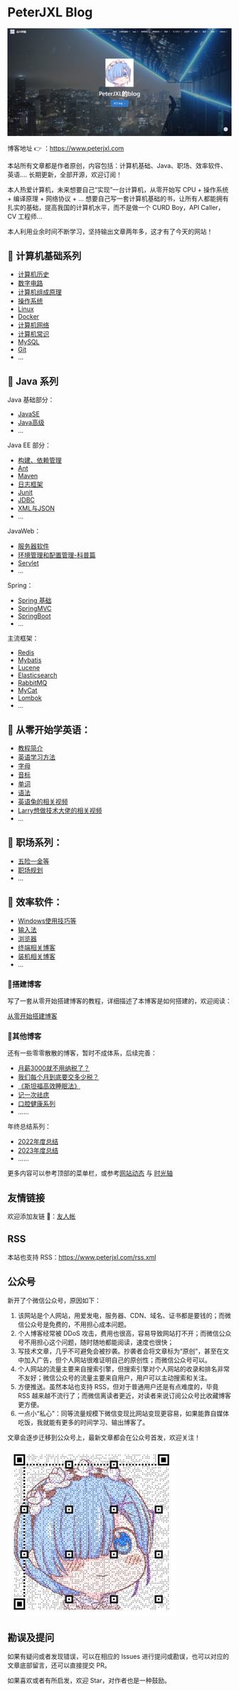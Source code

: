 # PeterJXL Blog


![](./images/Blog-Cover.PNG)



博客地址 👉 ：https://www.peterjxl.com

本站所有文章都是作者原创，内容包括：计算机基础、Java、职场、效率软件、英语.... 长期更新，全部开源，欢迎订阅！


本人热爱计算机，未来想要自己“实现”一台计算机，从零开始写 CPU + 操作系统 + 编译原理 + 网络协议 + ... 想要自己写一套计算机基础的书，让所有人都能拥有扎实的基础，提高我国的计算机水平，而不是做一个 CURD Boy，API Caller，CV 工程师...

本人利用业余时间不断学习，坚持输出文章两年多，这才有了今天的网站！


## 📖 计算机基础系列

* [计算机历史](https://www.peterjxl.com/ComputerHistory/)
* [数字电路](https://www.peterjxl.com/ComputerDigital/)
* [计算机组成原理](https://www.peterjxl.com/ComputerOrganization/)
* [操作系统](https://www.peterjxl.com/ComputerOS/)
* [Linux](https://www.peterjxl.com/Linux/)
* [Docker](https://www.peterjxl.com/Docker/)
* [计算机网络](https://www.peterjxl.com/Network/)
* [计算机常识](https://www.peterjxl.com/literacy/)
* [MySQL](https://www.peterjxl.com/MySQL/)
* [Git](https://www.peterjxl.com/Git/)
* ...



## 📖 Java 系列

Java 基础部分：

* [JavaSE](https://www.peterjxl.com/JavaSE/)
* [Java高级](https://www.peterjxl.com/JavaSenior/)
* ...



Java EE 部分：

* [构建、依赖管理](https://www.peterjxl.com/JavaEE/1-Build/)
* [Ant](https://www.peterjxl.com/JavaEE/Ant/)
* [Maven](https://www.peterjxl.com/JavaEE/Maven/)
* [日志框架](https://www.peterjxl.com/JavaEE/Log4j/)
* [Junit](https://www.peterjxl.com/JavaEE/Junit/)
* [JDBC](https://www.peterjxl.com/JavaEE/JDBC/)
* [XML与JSON](https://www.peterjxl.com/JavaEE/XML-JSON/)
* ...



JavaWeb：

* [服务器软件](https://peterjxl.com/JavaWeb/Web-Container/)
* [环境管理和配置管理-科普篇](https://peterjxl.com/JavaWeb/environment-and-code-version-manage/)
* [Servlet](https://peterjxl.com/JavaWeb/Servlet/)
* ...


Spring：

* [Spring 基础](https://peterjxl.com/Spring-Basic/)
* [SpringMVC](https://peterjxl.com/SpringMVC-Basic/)
* [SpringBoot](https://peterjxl.com/SpringBoot-Basic/)
* ...


主流框架：

* [Redis](https://peterjxl.com/Java-Framework/Redis/)
* [Mybatis](https://peterjxl.com/Java-Framework/Mybatis/)
* [Lucene](https://peterjxl.com/Java-Framework/Lucene/)
* [Elasticsearch](https://peterjxl.com/Java-Framework/Elasticsearch/)
* [RabbitMQ](https://peterjxl.com/Java-Framework/RabbitMQ/)
* [MyCat](https://peterjxl.com/Java-Framework/MyCat/)
* [Lombok](https://peterjxl.com/Java-Framework/Lombok/)
* ...



## 📖 从零开始学英语：

* [教程简介](https://peterjxl.com/English/Introduce/#英语是什么)
* [英语学习方法](https://peterjxl.com/English/Learning-Methodology/)
* [字母](https://peterjxl.com/English/Alphabet/)
* [音标](https://peterjxl.com/English/Symbols/)
* [单词](https://peterjxl.com/English/Word/)
* [语法](https://peterjxl.com/English/Grammar/)
* [英语兔的相关视频](https://peterjxl.com/English/yingyutu/)
* [Larry想做技术大佬的相关视频](https://peterjxl.com/English/Larry/)
* ...


## 📖 职场系列：

* [五险一金等](https://peterjxl.com/Job/Social-welfare/)
* [职场规划](https://peterjxl.com/Job/career-planning/)
* ...


## 📖 效率软件：

* [Windows使用技巧等 ](https://peterjxl.com/Windows/)
* [输入法 ](https://peterjxl.com/TypeWriting/)
* [浏览器 ](https://peterjxl.com/Browser/)
* [终端相关博客 ](https://peterjxl.com/Terminal/)
* [装机相关博客 ](https://peterjxl.com/Computer-Diy/)
* ...


### 📖搭建博客

写了一套从零开始搭建博客的教程，详细描述了本博客是如何搭建的，欢迎阅读：

[从零开始搭建博客](https://peterjxl.com/Blog/)

### 📖其他博客

还有一些零零散散的博客，暂时不成体系，后续完善：

* [月薪3000就不用纳税了？](https://www.peterjxl.com/economy/revenue/tax-in-china/)
* [我们每个月到底要交多少税？](https://www.peterjxl.com/economy/revenue/tax-monthly/#总结)
* [《斯坦福高效睡眠法》](https://www.peterjxl.com/sleep/Stanford-Efficient-Sleep-Method/)
* [记一次祛痣](https://www.peterjxl.com/fitness/skin/nevus/)
* [口腔健康系列](https://www.peterjxl.com/Oral-health/)
* ......



年终总结系列：

* [2022年度总结](https://www.peterjxl.com/About/summary-2022/)
* [2023年度总结](https://www.peterjxl.com/About/summary-2023/)
* ......


更多内容可以参考顶部的菜单栏，或参考[网站动态](https://www.peterjxl.com/About/WebLog/) 与 [时光轴](https://www.peterjxl.com/archives/)


## 友情链接

欢迎添加友链 👋：[友人帐](https://peterjxl.com/About/friend-link/)


## RSS

本站也支持 RSS：https://www.peterjxl.com/rss.xml


## 公众号



新开了个微信公众号，原因如下：

1. 该网站是个人网站，用爱发电，服务器、CDN、域名、证书都是要钱的；而微信公众号是免费的，不用担心成本问题。
2. 个人博客经常被 DDoS 攻击，费用也很高，容易导致网站打不开；而微信公众号不用担心这个问题，随时随地都能阅读，速度也很快；
3. 写技术文章，几乎不可避免会被抄袭。抄袭者会将文章标为“原创”，甚至在文中加入广告，但个人网站很难证明自己的原创性；而微信公众号可以。
4. 个人网站的流量主要来自搜索引擎，但搜索引擎对个人网站的收录和排名非常不友好；微信公众号的流量主要来自用户，用户可以主动搜索和关注。
5. 方便推送。虽然本站也支持 RSS，但对于普通用户还是有点难度的，毕竟 RSS 越来越不流行了；而微信离读者更近，对读者来说订阅公众号比收藏博客更方便。
6. 一点小“私心”：同等流量规模下微信变现比网站变现更容易，如果能靠自媒体吃饭，我就能有更多的时间学习、输出博客了。


文章会逐步迁移到公众号上，最新文章都会在公众号首发，欢迎关注！

![](./images/QR-Code.png)


## 勘误及提问

如果有疑问或者发现错误，可以在相应的 Issues 进行提问或勘误，也可以对应的文章底部留言，还可以直接提交 PR。

如果喜欢或者有所启发，欢迎 Star，对作者也是一种鼓励。